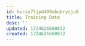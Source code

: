 ```yaml
---
id: hucsy7ljpd409ububrycju6
title: Training Data
desc: ''
updated: 1724626660832
created: 1724626660832
---
```

